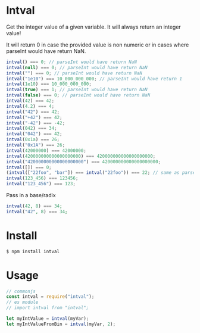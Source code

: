 # Intval

Get the integer value of a given variable. It will always return an integer value!

It will return 0 in case the provided value is non numeric or in cases where parseInt would have return NaN.

```js
intval() === 0; // parseInt would have return NaN
intval(null) === 0; // parseInt would have return NaN
intval("") === 0; // parseInt would have return NaN
intval("1e10") === 10_000_000_000; // parseInt would have return 1
intval(1e10) === 10_000_000_000;
intval(true) === 1; // parseInt would have return NaN
intval(false) === 0; // parseInt would have return NaN
intval(42) === 42;
intval(4.2) === 4;
intval("42") === 42;
intval("+42") === 42;
intval("-42") === -42;
intval(042) === 34;
intval("042") === 42;
intval(0x1a) === 26;
intval("0x1A") === 26;
intval(42000000) === 42000000;
intval(420000000000000000000) === 420000000000000000000;
intval("420000000000000000000") === 420000000000000000000;
intval([]) === 0;
(intval(["22foo", "bar"]) === intval("22foo")) === 22; // same as parseInt, returns intval of the first array element. But php intval(["22foo", "bar"]) === 1
intval(123_456) === 123456;
intval("123_456") === 123;
```

Pass in a base/radix

```php
intval(42, 8) === 34;
intval("42", 8) === 34;
```

# Install

```bash
$ npm install intval
```

# Usage

```js
// commonjs
const intval = require("intval");
// es module
// import intval from "intval";

let myIntValue = intval(myVar);
let myIntValueFromBin = intval(myVar, 2);
```
